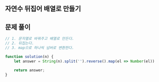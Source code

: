## 자연수 뒤집어 배열로 만들기

## 문제 풀이

```js
// 1. 문자열로 바꿔주고 배열로 만든다.
// 2. 뒤집는다.
// 3. map으로 하나씩 넘버로 변환한다. 

function solution(n) {
    let answer = String(n).split('').reverse().map(el => Number(el))
    
    return answer;
}
```

